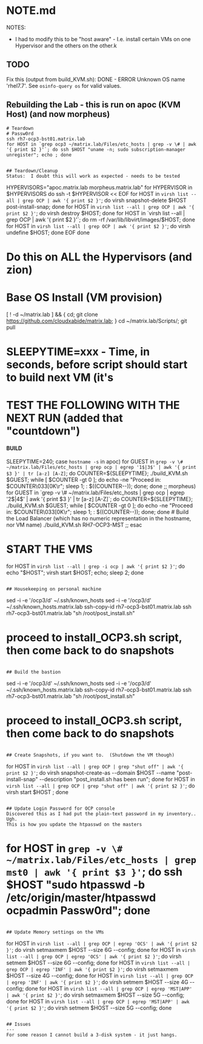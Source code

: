 # NOTE.md

NOTES:
* I had to modify this to be "host aware" - I.e. install certain VMs on one Hypervisor and the others on the other.k

## TODO

Fix this (output from build_KVM.sh):
DONE -  ERROR    Unknown OS name 'rhel7.7'. See `osinfo-query os` for valid values.


## Rebuilding the Lab - this is run on apoc (KVM Host) (and now morpheus)

```
# Teardown 
# Passw0rd
ssh rh7-ocp3-bst01.matrix.lab
for HOST in `grep ocp3 ~/matrix.lab/Files/etc_hosts | grep -v \# | awk '{ print $2 }'`; do ssh $HOST "uname -n; sudo subscription-manager unregister"; echo ; done


## Teardown/Cleanup
Status:  I doubt this will work as expected - needs to be tested  

```
HYPERVISORS="apoc.matrix.lab morpheus.matrix.lab"
for HYPERVISOR in $HYPERVISORS
do 
  ssh -t $HYPERVISOR << EOF 
    for HOST in `virsh list --all | grep OCP | awk '{ print $2 }'`; do virsh snapshot-delete $HOST post-install-snap; done
    for HOST in `virsh list --all | grep OCP | awk '{ print $2 }'`; do virsh destroy $HOST; done
    for HOST in `virsh list --all | grep OCP | awk '{ print $2 }'`; do rm -rf /var/lib/libvirt/images/$HOST; done
    for HOST in `virsh list --all | grep OCP | awk '{ print $2 }'`; do virsh undefine  $HOST; done
EOF
done

# Do this on ALL the Hypervisors (and zion)
# Base OS Install (VM provision)
[ ! -d ~/matrix.lab ] && { cd; git clone https://github.com/cloudxabide/matrix.lab; }
cd ~/matrix.lab/Scripts/; git pull
# SLEEPYTIME=xxx - Time, in seconds, before script should start to build next VM (it's
# TEST THE FOLLOWING WITH THE NEXT RUN (added that "countdown")
#### BUILD   
SLEEPYTIME=240; 
case `hostname -s` in 
  apoc)
    for GUEST in `grep -v \# ~/matrix.lab/Files/etc_hosts | grep ocp | egrep '1$|3$' | awk '{ print $3 }' | tr [a-z] [A-Z]`; do COUNTER=${SLEEPYTIME}; ./build_KVM.sh $GUEST; while [ $COUNTER -gt 0 ]; do echo -ne "Proceed in: $COUNTER\033[0K\r"; sleep 1; : $((COUNTER--)); done; done
  ;;
  morpheus)
    for GUEST in `grep -v \#  ~/matrix.lab/Files/etc_hosts | grep ocp | egrep '2$|4$' | awk '{ print $3 }' | tr [a-z] [A-Z]`; do COUNTER=${SLEEPYTIME}; ./build_KVM.sh $GUEST; while [ $COUNTER -gt 0 ]; do echo -ne "Proceed in: $COUNTER\033[0K\r"; sleep 1; : $((COUNTER--)); done; done
    # Build the Load Balancer (which has no numeric representation in the hostname, nor VM name)
    ./build_KVM.sh RH7-OCP3-MST
  ;;
esac
# START THE VMS
for HOST in `virsh list --all | grep -i ocp | awk '{ print $2 }'`; do echo "$HOST"; virsh start $HOST; echo; sleep 2; done
```

## Housekeeping on personal machine
```
sed -i -e '/ocp3/d' ~/.ssh/known_hosts
sed -i -e '/ocp3/d' ~/.ssh/known_hosts.matrix.lab
ssh-copy-id rh7-ocp3-bst01.matrix.lab
ssh rh7-ocp3-bst01.matrix.lab "sh /root/post_install.sh"
# proceed to install_OCP3.sh script, then come back to do snapshots
```

## Build the bastion
```
sed -i -e '/ocp3/d' ~/.ssh/known_hosts
sed -i -e '/ocp3/d' ~/.ssh/known_hosts.matrix.lab
ssh-copy-id rh7-ocp3-bst01.matrix.lab 
ssh rh7-ocp3-bst01.matrix.lab "sh /root/post_install.sh"
# proceed to install_OCP3.sh script, then come back to do snapshots
```

## Create Snapshots, if you want to.  (Shutdown the VM though)
```
for HOST in `virsh list --all | grep OCP | grep "shut off" | awk '{ print $2 }'`; do virsh snapshot-create-as --domain $HOST --name "post-install-snap" --description "post_install.sh has been run"; done 
for HOST in `virsh list --all | grep OCP | grep "shut off" | awk '{ print $2 }'`; do virsh start $HOST ; done 

```

## Update Login Password for OCP console
Discovered this as I had put the plain-text password in my inventory.. Ugh.
This is how you update the htpasswd on the masters
```
# for HOST in `grep -v \#  ~/matrix.lab/Files/etc_hosts | grep mst0 | awk '{ print $3 }'`; do ssh $HOST  "sudo htpasswd -b /etc/origin/master/htpasswd ocpadmin Passw0rd"; done
```

## Update Memory settings on the VMs
```
for HOST in `virsh list --all | grep OCP | egrep 'OCS' | awk '{ print $2 }'`; do virsh setmaxmem $HOST --size 6G --config; done
for HOST in `virsh list --all | grep OCP | egrep 'OCS' | awk '{ print $2 }'`; do virsh setmem $HOST --size 6G --config; done
for HOST in `virsh list --all | grep OCP | egrep 'INF' | awk '{ print $2 }'`; do virsh setmaxmem $HOST --size 4G --config; done
for HOST in `virsh list --all | grep OCP | egrep 'INF' | awk '{ print $2 }'`; do virsh setmem $HOST --size 4G --config; done
for HOST in `virsh list --all | grep OCP | egrep 'MST|APP' | awk '{ print $2 }'`; do virsh setmaxmem $HOST --size 5G --config; done
for HOST in `virsh list --all | grep OCP | egrep 'MST|APP' | awk '{ print $2 }'`; do virsh setmem $HOST --size 5G --config; done
```

## Issues
---
For some reason I cannot build a 3-disk system - it just hangs.


